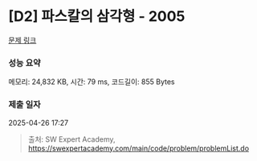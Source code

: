 # [D2] 파스칼의 삼각형 - 2005 

[문제 링크](https://swexpertacademy.com/main/code/problem/problemDetail.do?contestProbId=AV5P0-h6Ak4DFAUq) 

### 성능 요약

메모리: 24,832 KB, 시간: 79 ms, 코드길이: 855 Bytes

### 제출 일자

2025-04-26 17:27



> 출처: SW Expert Academy, https://swexpertacademy.com/main/code/problem/problemList.do
